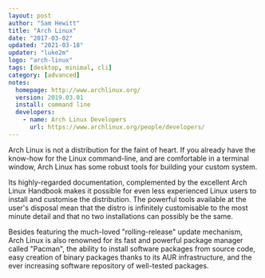 ```yaml
---
layout: post
author: "Sam Hewitt"
title: "Arch Linux"
date: "2017-03-02"
updated: "2021-03-18"
updater: "luke2m"
logo: "arch-linux"
tags: [desktop, minimal, cli]
category: [advanced]
notes:
  homepage: http://www.archlinux.org/
  version: 2019.03.01
  install: command line
  developers:
    - name: Arch Linux Developers
      url: https://www.archlinux.org/people/developers/
---
```


Arch Linux is not a distribution for the faint of heart. If you already have the know-how for the Linux command-line, and are comfortable in a terminal window, Arch Linux has some robust tools for building your custom system.

Its highly-regarded documentation, complemented by the excellent Arch Linux Handbook makes it possible for even less experienced Linux users to install and customise the distribution. The powerful tools available at the user's disposal mean that the distro is infinitely customisable to the most minute detail and that no two installations can possibly be the same.

Besides featuring the much-loved "rolling-release" update mechanism, Arch Linux is also renowned for its fast and powerful package manager called "Pacman", the ability to install software packages from source code, easy creation of binary packages thanks to its AUR infrastructure, and the ever increasing software repository of well-tested packages.
